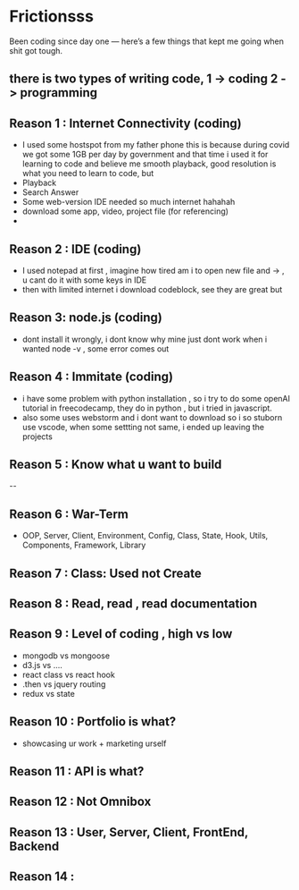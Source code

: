 # Frictionsss
Been coding since day one — here’s a few things that kept me going when shit got tough.

## there is two types of writing code, 1 -> coding 2 -> programming 

## Reason 1 : Internet Connectivity (coding)
- I used some hostspot from my father phone this is because during covid we got some 1GB per day by government and that time i used it for learning to code and believe me smooth playback, good resolution is what you need to learn to code, but 
- Playback
- Search Answer
- Some web-version IDE needed so much internet hahahah
- download some app, video, project file (for referencing)
- 
## Reason 2 : IDE (coding)
- I used notepad at first , imagine how tired am i to open new file and <html> -> <body> , u cant do it with some keys in IDE
- then with limited internet i download codeblock, see they are great but 

## Reason 3: node.js (coding)
- dont install it wrongly, i dont know why mine just dont work when i wanted node -v , some error comes out 

## Reason 4 : Immitate (coding)
- i have some problem with python installation , so i try to do some openAI tutorial in freecodecamp, they do in python , but i tried in javascript.
- also some uses webstorm and i dont want to download so i so stuborn use vscode, when some settting not same, i ended up leaving the projects

## Reason 5 : Know what u want to build
-- 

## Reason 6 : War-Term
- OOP, Server, Client, Environment, Config, Class, State, Hook, Utils, Components, Framework, Library

## Reason 7 : Class: Used not Create

## Reason 8 : Read, read , read documentation

## Reason 9 : Level of coding , high vs low
- mongodb vs mongoose
- d3.js vs ....
- react class vs react hook
- .then vs jquery routing
- redux vs state 

## Reason 10 : Portfolio is what? 
- showcasing ur work + marketing urself

## Reason 11 : API is what? 

## Reason 12 : Not Omnibox

## Reason 13 : User, Server, Client, FrontEnd, Backend

## Reason 14 : 
